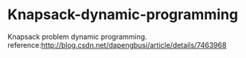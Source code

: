 # Knapsack-dynamic-programming
Knapsack problem dynamic programming.
reference:http://blog.csdn.net/dapengbusi/article/details/7463968
